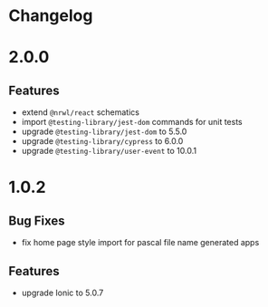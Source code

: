 # Changelog

# 2.0.0

## Features

- extend `@nrwl/react` schematics
- import `@testing-library/jest-dom` commands for unit tests
- upgrade `@testing-library/jest-dom` to 5.5.0
- upgrade `@testing-library/cypress` to 6.0.0
- upgrade `@testing-library/user-event` to 10.0.1

# 1.0.2

## Bug Fixes

- fix home page style import for pascal file name generated apps

## Features

- upgrade Ionic to 5.0.7
